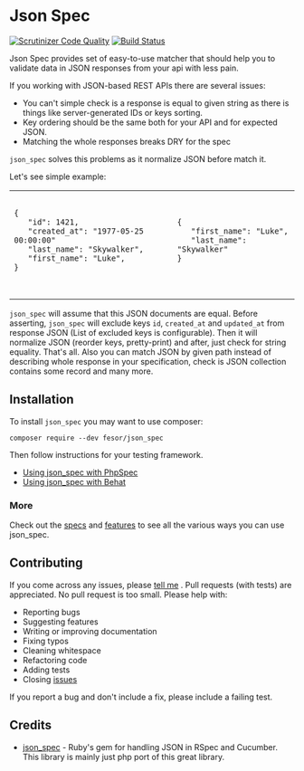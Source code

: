 Json Spec
===================

[![Scrutinizer Code Quality](https://scrutinizer-ci.com/g/fesor/json_spec/badges/quality-score.png?b=master)](https://scrutinizer-ci.com/g/fesor/json_spec/?branch=master) [![Build Status](https://travis-ci.org/fesor/json_spec.svg?branch=master)](https://travis-ci.org/fesor/json_spec)

Json Spec provides set of easy-to-use matcher that should help you to validate data in JSON responses from your api with less pain.

If you working with JSON-based REST APIs there are several issues:

- You can't simple check is a response is equal to given string as there is things like server-generated IDs or keys sorting.
- Key ordering should be the same both for your API and for expected JSON.
- Matching the whole responses breaks DRY for the spec

`json_spec` solves this problems as it normalize JSON before match it.

Let's see simple example:

<table>
  <tr>
    <td>
      <pre>
<code>
{
   "id": 1421,
   "created_at": "1977-05-25 00:00:00"
   "last_name": "Skywalker",
   "first_name": "Luke",
}
        </code>
      </pre>
    </td>
    <td>
      <pre>
<code>
{
   "first_name": "Luke",
   "last_name": "Skywalker"
}
        </code>
      </pre>
    </td>
  </tr>
</table>

`json_spec` will assume that this JSON documents are equal. Before asserting, `json_spec` will exclude keys `id`, `created_at` and `updated_at` from response JSON (List of excluded keys is configurable). Then it will normalize JSON (reorder keys, pretty-print) and after, just check for string equality. That's all. Also you can match JSON by given path instead of describing whole response in your specification, check is JSON collection contains some record and many more.

## Installation

To install `json_spec` you may want to use composer:
```
composer require --dev fesor/json_spec
```

Then follow instructions for your testing framework.

 - [Using json_spec with PhpSpec](docs/phpspec.md)
 - [Using json_spec with Behat](docs/behat.md)

### More

Check out the [specs](https://github.com/fesor/json_spec/blob/master/spec)
and [features](https://github.com/fesor/json_spec/blob/master/features) to see all the
various ways you can use json_spec.

## Contributing
If you come across any issues, please [tell me](https://github.com/fesor/json_spec/issues) . Pull requests (with tests) are appreciated. No pull request is too small. Please help with:

- Reporting bugs
- Suggesting features
- Writing or improving documentation
- Fixing typos
- Cleaning whitespace
- Refactoring code
- Adding tests
- Closing [issues](https://github.com/fesor/json_spec/issues)

If you report a bug and don't include a fix, please include a failing test.

## Credits
- [json_spec](https://github.com/collectiveidea/json_spec) - Ruby's gem for handling JSON in RSpec and Cucumber. This library is mainly just php port of this great library.

